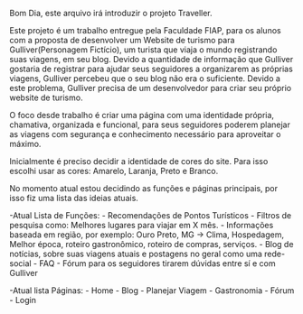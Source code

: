 Bom Dia, este arquivo irá introduzir o projeto Traveller.

Este projeto é um trabalho entregue pela Faculdade FIAP, para os alunos com a proposta de desenvolver um Website de turismo para Gulliver(Personagem Fictício), um turista que viaja o mundo registrando suas viagens, em seu blog. Devido a quantidade de informação que Gulliver gostaria de registrar para ajudar seus seguidores a organizarem as próprias viagens, Gulliver percebeu que o seu blog não era o suficiente. Devido a este problema, Gulliver precisa de um desenvolvedor para criar seu próprio website de turismo.

O foco desde trabalho é criar uma página com uma identidade própria, chamativa, organizada e funcional, para seus seguidores poderem planejar as viagens com segurança e conhecimento necessário para aproveitar o máximo.

Inicialmente é preciso decidir a identidade de cores do site. Para isso escolhi usar as cores: Amarelo, Laranja, Preto e Branco.

No momento atual estou decidindo as funções e páginas principais, por isso fiz uma lista das ideias atuais.

-Atual Lista de Funções:
    - Recomendações de Pontos Turísticos
    - Filtros de pesquisa como: Melhores lugares para viajar em X mês.
    - Informações baseada em região, por exemplo: Ouro Preto, MG -> Clima, Hospedagem, Melhor época, roteiro gastronômico, roteiro de compras, serviços.
    - Blog de notícias, sobre suas viagens atuais e postagens no geral como uma rede-social
    - FAQ
    - Fórum para os seguidores tirarem dúvidas entre sí e com Gulliver

-Atual lista Páginas:
    - Home
    - Blog
    - Planejar Viagem
    - Gastronomia
    - Fórum
    - Login

